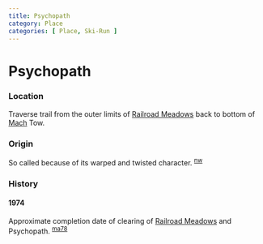 ```yaml
---
title: Psychopath
category: Place
categories: [ Place, Ski-Run ]
---
```

# Psychopath
### Location

Traverse trail from the outer limits of [Railroad Meadows](/Run/Railroad-Meadows) back to bottom of [Mach](/Mach) Tow.

### Origin

So called because of its warped and twisted character. <sup>[nw][]</sup>

### History

#### 1974

Approximate completion date of clearing of [Railroad Meadows](/Run/Railroad-Meadows) and Psychopath. <sup>[ma78][]</sup>


[ma78]: /Mountaineer-Annual#1978
[nw]: /Names-Walt "Meany Names by Walter Little, 1984"
